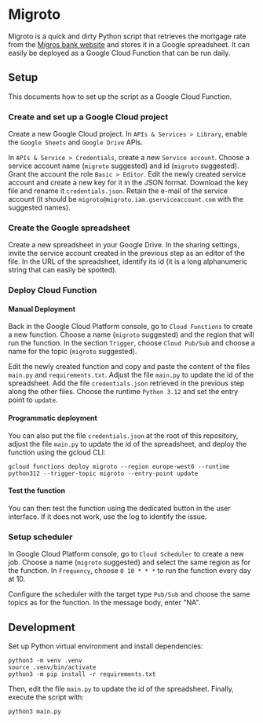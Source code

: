 # Migroto
Migroto is a quick and dirty Python script that retrieves the mortgage rate from the [Migros bank website](https://www.migrosbank.ch/) and stores it in a Google spreadsheet. It can easily be deployed as a Google Cloud Function that can be run daily.

## Setup
This documents how to set up the script as a Google Cloud Function.

### Create and set up a Google Cloud project
Create a new Google Cloud project. In `APIs & Services > Library`, enable the `Google Sheets` and `Google Drive` APIs.

In `APIs & Service > Credentials`, create a new `Service account`. Choose a service account name (`migroto` suggested) and id (`migroto` suggested). Grant the account the role `Basic > Editor`. Edit the newly created service account and create a new key for it in the JSON format. Download the key file and rename it `credentials.json`. Retain the e-mail of the service account (it should be `migroto@migroto.iam.gserviceaccount.com` with the suggested names).

### Create the Google spreadsheet
Create a new spreadsheet in your Google Drive. In the sharing settings, invite the service account created in the previous step as an editor of the file. In the URL of the spreadsheet, identify its id (it is a long alphanumeric string that can easily be spotted).

### Deploy Cloud Function
#### Manual Deployment
Back in the Google Cloud Platform console, go to `Cloud Functions` to create a new function. Choose a name (`migroto` suggested) and the region that will run the function. In the section `Trigger`, choose `Cloud Pub/Sub` and choose a name for the topic (`migroto` suggested).

Edit the newly created function and copy and paste the content of the files `main.py` and `requirements.txt`. Adjust the file `main.py` to update the id of the spreadsheet. Add the file `credentials.json` retrieved in the previous step along the other files. Choose the runtime `Python 3.12` and set the entry point to `update`.

#### Programmatic deployment
You can also put the file `credentials.json` at the root of this repository, adjust the file `main.py` to update the id of the spreadsheet, and deploy the function using the gcloud CLI:
```
gcloud functions deploy migroto --region europe-west6 --runtime python312 --trigger-topic migroto --entry-point update
```

#### Test the function
You can then test the function using the dedicated button in the user interface. If it does not work, use the log to identify the issue.

### Setup scheduler
In Google Cloud Platform console, go to `Cloud Scheduler` to create a new job. Choose a name (`migroto` suggested) and select the same region as for the function. In `Frequency`, choose `0 10 * * *` to run the function every day at 10.

Configure the scheduler with the target type `Pub/Sub` and choose the same topics as for the function. In the message body, enter "NA".

## Development
Set up Python virtual environment and install dependencies:
```
python3 -m venv .venv
source .venv/bin/activate
python3 -m pip install -r requirements.txt
```

Then, edit the file `main.py` to update the id of the spreadsheet. Finally, execute the script with:
```
python3 main.py
```
